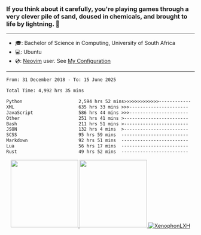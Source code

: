 ### If you think about it carefully, you're playing games through a very clever pile of sand, doused in chemicals, and brought to life by lightning.  👋

-------------------------------------------------------------------------------------------------------

- 🎓: Bachelor of Science in Computing, University of South Africa
- 💻: Ubuntu
- 💿: [Neovim](https://github.com/neovim/neovim) user. See [My Configuration](https://github.com/XenophonLXH/xenovim)

-------------------------------------------------------------------------------------------------------

<!--START_SECTION:waka-->

```txt
From: 31 December 2018 - To: 15 June 2025

Total Time: 4,992 hrs 35 mins

Python                     2,594 hrs 52 mins>>>>>>>>>>>>>------------   51.98 %
XML                        635 hrs 33 mins >>>----------------------   12.73 %
JavaScript                 586 hrs 44 mins >>>----------------------   11.75 %
Other                      251 hrs 41 mins >------------------------   05.04 %
Bash                       211 hrs 51 mins >------------------------   04.24 %
JSON                       132 hrs 4 mins  >------------------------   02.65 %
SCSS                       95 hrs 59 mins  -------------------------   01.92 %
Markdown                   92 hrs 51 mins  -------------------------   01.86 %
Lua                        56 hrs 17 mins  -------------------------   01.13 %
Rust                       49 hrs 52 mins  -------------------------   01.00 %
```

<!--END_SECTION:waka-->


<p align="center">
    <a href="https://github.com/XenophonLXH">
        <img height="180em" src="https://github-readme-stats-eight-theta.vercel.app/api?username=XenophonLXH&show_icons=true&theme=algolia&include_all_commits=true&count_private=true"/>
        <img height="180em" src="https://github-readme-stats-eight-theta.vercel.app/api/top-langs/?username=XenophonLXH&layout=compact&langs_count=8&theme=algolia"/>
        <img align="center" src="https://github-readme-streak-stats.herokuapp.com/?user=XenophonLXH&theme=algolia" alt="XenophonLXH" />
    </a>
</p>
